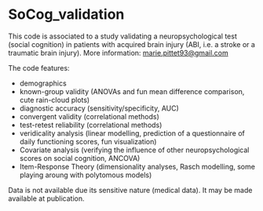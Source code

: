 # SoCog_validation
This code is associated to a study validating a neuropsychological test (social cognition) in patients with acquired brain injury (ABI, i.e. a stroke or a traumatic brain injury).
More information: marie.pittet93@gmail.com

The code features: 
- demographics
- known-group validity (ANOVAs and fun mean difference comparison, cute rain-cloud plots)
- diagnostic accuracy (sensitivity/specificity, AUC)
- convergent validity (correlational methods)
- test-retest reliability (correlational methods)
- veridicality analysis (linear modelling, prediction of a questionnaire of daily functioning scores, fun visualization)
- Covariate analysis (verifying the influence of other neuropsychological scores on social cognition, ANCOVA)
- Item-Response Theory (dimensionality analyses, Rasch modelling, some playing aroung with polytomous models)


Data is not available due its sensitive nature (medical data). It may be made available at publication. 
